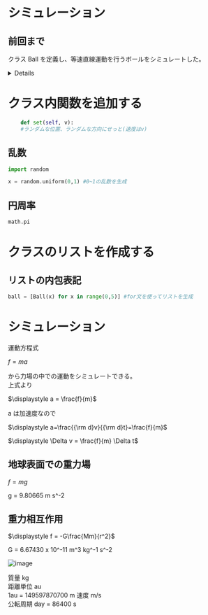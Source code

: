 # シミュレーション

## 前回まで
クラス Ball を定義し、等速直線運動を行うボールをシミュレートした。

<details>

```.py
import pygame #モジュールpygameの読み込み
import sys
import math
import time #時間を扱うためのモジュール
import random
from pygame.locals import *

r_scale = 0.01 # m/pixel
t_scale = 0.01 # s/frame

pygame.init() #pygameモジュールの初期化
screen = pygame.display.set_mode((800,800)) #ウィンドウの表示
font1 = pygame.font.SysFont("PlemolJP", 50) #フォントを指定

width = screen.get_width()
height = screen.get_height()
gxcenter = width/2.0
gycenter = width/2.0

#シミュレーション座標→画面座標
def xtogx(x):
    gx = x/r_scale+gxcenter
    return(gx)

def ytogy(y):
    gy = -y/r_scale+gycenter
    return(gy)

def rtogr(r):
    gr = r/r_scale
    return(gr)

#画面座標→シミュレーション座標
def gxtox(gx):
    x = r_scale*(gx-gxcenter)
    return(x)

def gytoy(gy):
    y = -r_scale*(gy-gycenter)
    return(y)

def grtor(gr):
    r = r_scale*gr
    return(r)

gt = 0.0
def showtime(unit):
    global gt
    if unit=="s":
        timestr = str(gt)
        timestr = "%1.4f %s" % (gt, unit)
    if unit=="day":
        timestr = str(gt/86400.0)

    text1 = font1.render(timestr, True, (255,255,255))
    screen.blit(text1, (10,10))
    gt += t_scale
    

#粒子のクラスの定義
class Ball:

    #初期処理
    def __init__(self, id):
        #インスタンスの保持するデータ
        self.id = id
        self.x = 0.0
        self.y = 0.0
        self.vx = 1.0
        self.vy = 1.0
        self.r = 0.2
        self.m = 0.2
        self.color = (255,255,255)
    def move(self):
        self.x += self.vx*t_scale
        self.y += self.vy*t_scale
    def show(self):
        pygame.draw.circle(screen, self.color, (xtogx(self.x), ytogy(self.y)), rtogr(self.r))

        
    #class Ball おわり

ball = Ball(0)
#t = 0
while True: #無限ループ
    screen.fill((0,0,0)) #黒で塗りつぶす

    showtime("s")
    ball.move()
    ball.show()
    #pygame.draw.circle(screen, (255,255,255), ctogc((0,0)), 20)
    pygame.display.update() #画面を更新

    #time.sleep(0.5)

    #プログラムの終了処理
    for event in pygame.event.get(): #pygameからくるイベントを順に取り出す
        if event.type == QUIT: #もしイベントがQUITなら
            pygame.image.save(screen,"tokei.png") #画面をpngファイルとしてセーブ
            pygame.quit() #pygameモジュールの終了
            sys.exit() #プログラムの強制終了
```
</details>

# クラス内関数を追加する

```.py
    def set(self, v):
    #ランダムな位置、ランダムな方向にせっと(速度はv)
```

## 乱数
```.py
import random

x = random.uniform(0,1) #0~1の乱数を生成
```

## 円周率
```.py
math.pi
```

# クラスのリストを作成する

## リストの内包表記
```.py
ball = [Ball(x) for x in range(0,5)] #for文を使ってリストを生成
```

# シミュレーション

運動方程式  

$\displaystyle f=ma$  

から力場の中での運動をシミュレートできる。  
上式より  

$\displaystyle a = \frac{f}{m}$  

a は加速度なので  

$\displaystyle a=\frac{{\rm d}v}{{\rm d}t}=\frac{f}{m}$  

$\displaystyle \Delta v = \frac{f}{m} \Delta t$

## 地球表面での重力場
$f = mg$  

g = 9.80665 m s^-2

## 重力相互作用
$\displaystyle f = -G\frac{Mm}{r^2}$  

G = 6.67430 x 10^-11 m^3 kg^-1 s^-2

![image](https://github.com/user-attachments/assets/f8223bd3-7a8f-41b6-8f45-b4c08cf98e0f)

質量 kg  
距離単位 au  
1au = 149597870700 m
速度 m/s  
公転周期 day = 86400 s







